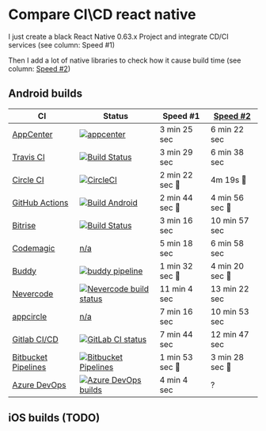# Compare CI\CD react native

I just create a black React Native 0.63.x Project and integrate CD/CI services (see column: Speed #1)

Then I add a lot of native libraries to check how it cause build time (see column: [Speed #2](https://github.com/retyui/react-native-ci-cd-compare/pull/1))  

## Android builds

| CI | Status | Speed #1 | [Speed #2](https://github.com/retyui/react-native-ci-cd-compare/pull/1) |
|---|---|---|---|
| [AppCenter](https://appcenter.ms/) | [![appcenter](https://build.appcenter.ms/v0.1/apps/160707ba-61e6-4bca-a26c-a9e6927ae70a/branches/main/badge)](https://appcenter.ms/users/offantik/apps/Android-CI-CD-test/build/branches/main) | 3 min 25 sec | 6 min 22 sec |
| [Travis CI](https://docs.travis-ci.com/user/languages/android/) | [![Build Status](https://travis-ci.org/retyui/react-native-ci-cd-compare.svg?branch=main)](https://travis-ci.org/retyui/react-native-ci-cd-compare) | 3 min 29 sec | 6 min 38 sec |
| [Circle CI](https://circleci.com/circleci-react/) | [![CircleCI](https://circleci.com/gh/retyui/react-native-ci-cd-compare.svg?style=svg)](https://circleci.com/gh/retyui/react-native-ci-cd-compare) | 2 min 22 sec 🚀 | 4m 19s 🚀 |
| [GitHub Actions](https://github.com/features/actions) | [![Build Android](https://github.com/retyui/react-native-ci-cd-compare/workflows/Build%20Android/badge.svg)](https://github.com/retyui/react-native-ci-cd-compare/actions/) | 2 min 44 sec 🚀 | 4 min 56 sec 🚀 |
| [Bitrise](https://devcenter.bitrise.io/getting-started/getting-started-with-react-native-apps/) | [![Build Status](https://app.bitrise.io/app/6763bd2429233088/status.svg?token=4XQvHAYUO0CNdNq683DupA)](https://app.bitrise.io/app/6763bd2429233088) | 3 min 16 sec | 10 min 57 sec |
| [Codemagic](https://codemagic.io/react-native-continuous-integration/) | [n/a](https://codemagic.io/app/5f9d65de4758a77daf27b4d4) | 5 min 18 sec | 6 min 58 sec |
| [Buddy](https://buddy.works/docs/quickstart/react-native) | [![buddy pipeline](https://app.buddy.works/offantik/react-native-ci-cd-compare/pipelines/pipeline/288914/badge.svg?token=9bd6b8cc4ce0b2090330d0df656e566da6899dab5dc97c8312335ef9180cf9a2 "buddy pipeline")](https://app.buddy.works/offantik/react-native-ci-cd-compare/pipelines) | 1 min 32 sec 🚀 | 4 min 20 sec 🚀 | 
| [Nevercode](https://nevercode.io/blog/continuous-integration-for-react-native/) | [![Nevercode build status](https://app.nevercode.io/api/projects/8b869647-61e1-43bf-bc3e-c630f6099205/workflows/b81b5cb7-0ebe-43d1-92e0-81261d790fcc/status_badge.svg?branch=main)](https://app.nevercode.io/#/project/8b869647-61e1-43bf-bc3e-c630f6099205) | 11 min 4 sec | 13 min 22 sec |
| [appcircle](https://appcircle.io/blog/guide-to-automated-mobile-ci-cd-for-react-native-appcircle/) | [n/a](https://my.appcircle.io/build/detail/f552b6ad-96fd-43fe-bffc-55f4268ee0d4) | 7 min 16 sec | 10 min 53 sec | 
| [Gitlab CI/CD](https://docs.gitlab.com/ee/ci/) | [![GitLab CI status](https://gitlab.com/retyui/react-native-ci-cd-compare/badges/main/pipeline.svg)](https://gitlab.com/retyui/react-native-ci-cd-compare/-/jobs) | 7 min 44 sec | 12 min 47 sec |
| [Bitbucket Pipelines](https://bitbucket.org/product/ru/features/pipelines) | [![Bitbucket Pipelines](https://img.shields.io/bitbucket/pipelines/retyui/react-native-ci-cd-compare/main)](https://bitbucket.org/retyui/react-native-ci-cd-compare/addon/pipelines/home) | 1 min 53 sec 🚀 | 3 min 28 sec 🚀 |
| [Azure DevOps](https://techcommunity.microsoft.com/t5/windows-dev-appconsult/using-azure-devops-to-create-a-ci-cd-pipeline-for-an-android/ba-p/1094422) | [![Azure DevOps builds](https://img.shields.io/azure-devops/build/retyui/d677252b-5812-4ced-958a-f6c53979724a/1)](https://dev.azure.com/retyui/react-native-ci-cd-compare/_build?definitionId=1) | 4 min 4 sec | ? |


## iOS builds (TODO)


